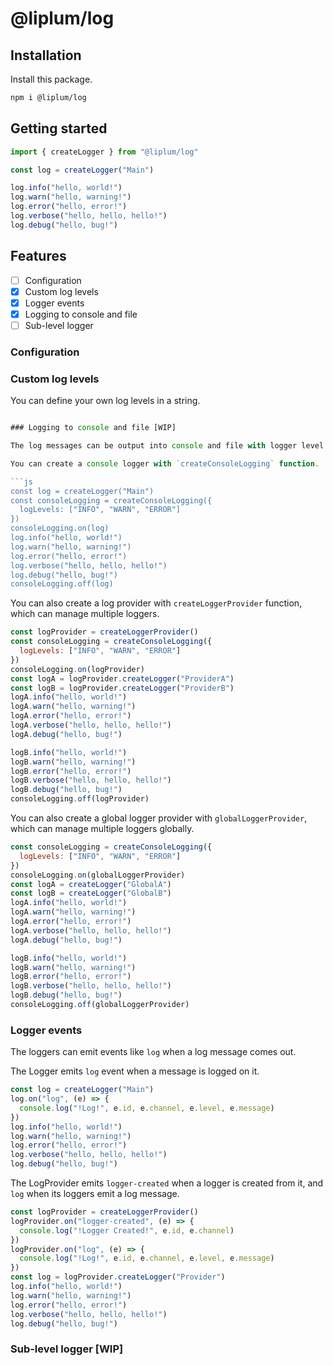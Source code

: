 # @liplum/log

## Installation

Install this package.

```bash
npm i @liplum/log
```

## Getting started

```js
import { createLogger } from "@liplum/log"

const log = createLogger("Main")

log.info("hello, world!")
log.warn("hello, warning!")
log.error("hello, error!")
log.verbose("hello, hello, hello!")
log.debug("hello, bug!")
```

## Features

- [ ] Configuration
- [x] Custom log levels
- [x] Logger events
- [x] Logging to console and file
- [ ] Sub-level logger

### Configuration

### Custom log levels

You can define your own log levels in a string.

```js

### Logging to console and file [WIP]

The log messages can be output into console and file with logger level filter.

You can create a console logger with `createConsoleLogging` function.

```js
const log = createLogger("Main")
const consoleLogging = createConsoleLogging({
  logLevels: ["INFO", "WARN", "ERROR"]
})
consoleLogging.on(log)
log.info("hello, world!")
log.warn("hello, warning!")
log.error("hello, error!")
log.verbose("hello, hello, hello!")
log.debug("hello, bug!")
consoleLogging.off(log)
```

You can also create a log provider with `createLoggerProvider` function, which can manage multiple loggers.

```js
const logProvider = createLoggerProvider()
const consoleLogging = createConsoleLogging({
  logLevels: ["INFO", "WARN", "ERROR"]
})
consoleLogging.on(logProvider)
const logA = logProvider.createLogger("ProviderA")
const logB = logProvider.createLogger("ProviderB")
logA.info("hello, world!")
logA.warn("hello, warning!")
logA.error("hello, error!")
logA.verbose("hello, hello, hello!")
logA.debug("hello, bug!")

logB.info("hello, world!")
logB.warn("hello, warning!")
logB.error("hello, error!")
logB.verbose("hello, hello, hello!")
logB.debug("hello, bug!")
consoleLogging.off(logProvider)
```

You can also create a global logger provider with `globalLoggerProvider`, which can manage multiple loggers globally.

```js
const consoleLogging = createConsoleLogging({
  logLevels: ["INFO", "WARN", "ERROR"]
})
consoleLogging.on(globalLoggerProvider)
const logA = createLogger("GlobalA")
const logB = createLogger("GlobalB")
logA.info("hello, world!")
logA.warn("hello, warning!")
logA.error("hello, error!")
logA.verbose("hello, hello, hello!")
logA.debug("hello, bug!")

logB.info("hello, world!")
logB.warn("hello, warning!")
logB.error("hello, error!")
logB.verbose("hello, hello, hello!")
logB.debug("hello, bug!")
consoleLogging.off(globalLoggerProvider)
```

### Logger events

The loggers can emit events like `log` when a log message comes out.

The Logger emits `log` event when a message is logged on it.

```js
const log = createLogger("Main")
log.on("log", (e) => {
  console.log("!Log!", e.id, e.channel, e.level, e.message)
})
log.info("hello, world!")
log.warn("hello, warning!")
log.error("hello, error!")
log.verbose("hello, hello, hello!")
log.debug("hello, bug!")
```

The LogProvider emits `logger-created` when a logger is created from it, and `log` when its loggers emit a log message.

```js
const logProvider = createLoggerProvider()
logProvider.on("logger-created", (e) => {
  console.log("!Logger Created!", e.id, e.channel)
})
logProvider.on("log", (e) => {
  console.log("!Log!", e.id, e.channel, e.level, e.message)
})
const log = logProvider.createLogger("Provider")
log.info("hello, world!")
log.warn("hello, warning!")
log.error("hello, error!")
log.verbose("hello, hello, hello!")
log.debug("hello, bug!")
```

### Sub-level logger [WIP]

